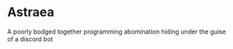 # Astraea

A poorly bodged together programming abomination hiding under the guise of a discord bot
